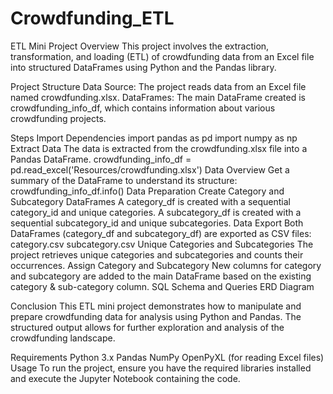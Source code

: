 # Crowdfunding_ETL
ETL Mini Project
Overview
This project involves the extraction, transformation, and loading (ETL) of crowdfunding data from an Excel file into structured DataFrames using Python and the Pandas library.

Project Structure
Data Source: The project reads data from an Excel file named crowdfunding.xlsx. DataFrames: The main DataFrame created is crowdfunding_info_df, which contains information about various crowdfunding projects.

Steps
Import Dependencies import pandas as pd import numpy as np
Extract Data The data is extracted from the crowdfunding.xlsx file into a Pandas DataFrame. crowdfunding_info_df = pd.read_excel('Resources/crowdfunding.xlsx')
Data Overview Get a summary of the DataFrame to understand its structure: crowdfunding_info_df.info()
Data Preparation Create Category and Subcategory DataFrames A category_df is created with a sequential category_id and unique categories. A subcategory_df is created with a sequential subcategory_id and unique subcategories.
Data Export Both DataFrames (category_df and subcategory_df) are exported as CSV files: category.csv subcategory.csv
Unique Categories and Subcategories The project retrieves unique categories and subcategories and counts their occurrences.
Assign Category and Subcategory New columns for category and subcategory are added to the main DataFrame based on the existing category & sub-category column.
SQL Schema and Queries
ERD Diagram

Conclusion
This ETL mini project demonstrates how to manipulate and prepare crowdfunding data for analysis using Python and Pandas. The structured output allows for further exploration and analysis of the crowdfunding landscape.

Requirements
Python 3.x Pandas NumPy OpenPyXL (for reading Excel files) Usage To run the project, ensure you have the required libraries installed and execute the Jupyter Notebook containing the code.
